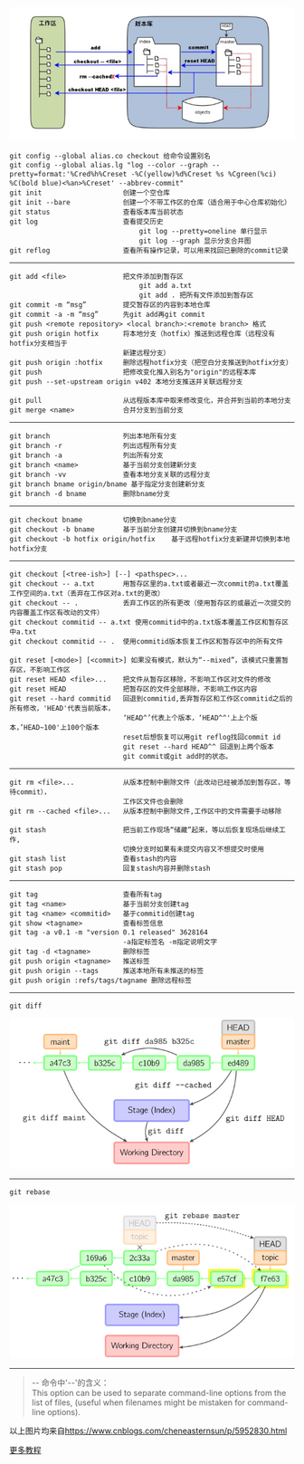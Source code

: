 ![](res/git_overview.png)

    git config --global alias.co checkout 给命令设置别名
    git config --global alias.lg "log --color --graph --pretty=format:'%Cred%h%Creset -%C(yellow)%d%Creset %s %Cgreen(%ci) %C(bold blue)<%an>%Creset' --abbrev-commit"
    git init                    创建一个空仓库
    git init --bare             创建一个不带工作区的仓库（适合用于中心仓库初始化）
    git status                  查看版本库当前状态
    git log                     查看提交历史
                                    git log --pretty=oneline 单行显示
                                    git log --graph 显示分支合并图
    git reflog                  查看所有操作记录，可以用来找回已删除的commit记录
***
    git add <file>              把文件添加到暂存区  
                                    git add a.txt  
                                    git add . 把所有文件添加到暂存区
    git commit -m “msg”         提交暂存区的内容到本地仓库
    git commit -a -m “msg”      先git add再git commit
    git push <remote repository> <local branch>:<remote branch> 格式
    git push origin hotfix      将本地分支（hotfix）推送到远程仓库（远程没有hotfix分支相当于
                                新建远程分支）
    git push origin :hotfix     删除远程hotfix分支（把空白分支推送到hotfix分支）
    git push                    把修改变化推入别名为"origin"的远程本库
    git push --set-upstream origin v402 本地分支推送并关联远程分支

    git pull                    从远程版本库中取来修改变化，并合并到当前的本地分支
    git merge <name>            合并分支到当前分支
***
    git branch                  列出本地所有分支
    git branch -r               列出远程所有分支
    git branch -a               列出所有分支
    git branch <name>           基于当前分支创建新分支
    git branch -vv              查看本地分支关联的远程分支
    git branch bname origin/bname 基于指定分支创建新分支
    git branch -d bname         删除bname分支
***
    git checkout bname          切换到bname分支
	git checkout -b bname       基于当前分支创建并切换到bname分支
	git checkout -b hotfix origin/hotfix    基于远程hotfix分支新建并切换到本地hotfix分支
***
    git checkout [<tree-ish>] [--] <pathspec>...
    git checkout -- a.txt       用暂存区里的a.txt或者最近一次commit的a.txt覆盖工作空间的a.txt（丢弃在工作区对a.txt的更改）
    git checkout -- .           丢弃工作区的所有更改（使用暂存区的或最近一次提交的内容覆盖工作区有改动的文件） 
    git checkout commitid -- a.txt 使用commitid中的a.txt版本覆盖工作区和暂存区中a.txt
    git checkout commitid -- .  使用commitid版本恢复工作区和暂存区中的所有文件   

    git reset [<mode>] [<commit>] 如果没有模式，默认为“--mixed”，该模式只重置暂存区，不影响工作区
    git reset HEAD <file>...    把文件从暂存区移除，不影响工作区对文件的修改
    git reset HEAD              把暂存区的文件全部移除，不影响工作区内容    
    git reset --hard commitid   回退到commitid,丢弃暂存区和工作区commitid之后的所有修改，'HEAD'代表当前版本，
                                ‘HEAD^’代表上个版本，‘HEAD^^'上上个版本，’HEAD~100'上100个版本
                                reset后想恢复可以用git reflog找回commit id
                                git reset --hard HEAD^^ 回退到上两个版本
                                git commit或git add时的状态。
***
    git rm <file>...            从版本控制中删除文件（此改动已经被添加到暂存区，等待commit），
                                工作区文件也会删除
    git rm --cached <file>...   从版本控制中删除文件,工作区中的文件需要手动移除

    git stash                   把当前工作现场“储藏”起来，等以后恢复现场后继续工作,
                                切换分支时如果有未提交内容又不想提交时使用
    git stash list              查看stash的内容
    git stash pop               回复stash内容并删除stash

***
    git tag                     查看所有tag
    git tag <name>              基于当前分支创建tag
    git tag <name> <commitid>   基于commitid创建tag
    git show <tagname>          查看标签信息
    git tag -a v0.1 -m "version 0.1 released" 3628164 
                                -a指定标签名 -m指定说明文字
    git tag -d <tagname>        删除标签
    git push origin <tagname>   推送标签
    git push origin --tags      推送本地所有未推送的标签
    git push origin :refs/tags/tagname 删除远程标签
***
    git diff 
![](res/gitdiff.jpg)
***
    git rebase
![](res/gitrebase.jpg)
***
> -- 命令中'--'的含义：  
This option can be used to separate command-line options from the
list of files, (useful when filenames might be mistaken for
command-line options).

以上图片均来自<https://www.cnblogs.com/cheneasternsun/p/5952830.html>  

[更多教程](https://www.cnblogs.com/cheneasternsun/p/5952830.html) 